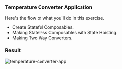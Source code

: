 ### Temperature Converter Application

Here's the flow of what you'll do in this exercise.
- Create Stateful Composables.
- Making Stateless Composables with State Hoisting.
- Making Two Way Converters.

### Result
![temperature-converter-app](https://user-images.githubusercontent.com/27923352/204570196-08d9cda2-9e02-4d8c-a105-f43ce16a1e4d.gif)
